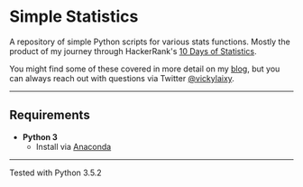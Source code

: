 # Simple Statistics

A repository of simple Python scripts for various stats functions.
Mostly the product of my journey through HackerRank's [10 Days of Statistics](https://www.hackerrank.com/domains/tutorials/10-days-of-statistics).

You might find some of these covered in more detail on my [blog](https://vickylai.com/), but you can always reach out with questions via Twitter [@vickylaixy](https://twitter.com/vickylaixy).
***

## Requirements
* __Python 3__
  * Install via [Anaconda](https://www.continuum.io/downloads)

***

Tested with Python 3.5.2